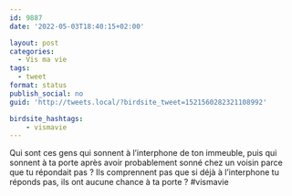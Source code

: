 ```yaml
---
id: 9887
date: '2022-05-03T18:40:15+02:00'

layout: post
categories:
  - Vis ma vie
tags:
  - tweet
format: status
publish_social: no
guid: 'http://tweets.local/?birdsite_tweet=1521560282321108992'

birdsite_hashtags:
    - vismavie
---
```


Qui sont ces gens qui sonnent à l’interphone de ton immeuble, puis qui sonnent à ta porte après avoir probablement sonné chez un voisin parce que tu répondait pas ? Ils comprennent pas que si déjà à l’interphone tu réponds pas, ils ont aucune chance à ta porte ? #vismavie